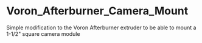 # Voron_Afterburner_Camera_Mount
Simple modification to the Voron Afterburner extruder to be able to mount a 1-1/2" square camera module
